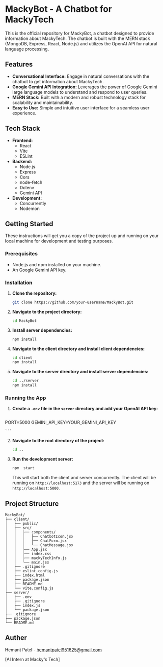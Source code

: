 # MackyBot - A Chatbot for MackyTech

This is the official repository for MackyBot, a chatbot designed to provide information about MackyTech. The chatbot is built with the MERN stack (MongoDB, Express, React, Node.js) and utilizes the OpenAI API for natural language processing.

## Features

*   **Conversational Interface:** Engage in natural conversations with the chatbot to get information about MackyTech.
*   **Google Gemini API Integration:** Leverages the power of Google Gemini large language models to understand and respond to user queries.
*   **MERN Stack:** Built with a modern and robust technology stack for scalability and maintainability.
*   **Easy to Use:** Simple and intuitive user interface for a seamless user experience.

## Tech Stack

*   **Frontend:**
    *   React
    *   Vite
    *   ESLint
*   **Backend:**
    *   Node.js
    *   Express
    *   Cors
    *   node-fetch
    *   Dotenv
    *   Gemini API
*   **Development:**
    *   Concurrently
    *   Nodemon

## Getting Started

These instructions will get you a copy of the project up and running on your local machine for development and testing purposes.

### Prerequisites

*   Node.js and npm installed on your machine.
*   An Google Gemini API key.

### Installation

1.  **Clone the repository:**
    ```bash
    git clone https://github.com/your-username/MackyBot.git
    ```
2.  **Navigate to the project directory:**
    ```bash
    cd MackyBot
    ```
3.  **Install server dependencies:**
    ```bash
    npm install
    ```
4.  **Navigate to the client directory and install client dependencies:**
    ```bash
    cd client
    npm install
    ```
5.  **Navigate to the server directory and install server dependencies:**
    ```bash
    cd ../server
    npm install
    ```

### Running the App

1.  **Create a `.env` file in the `server` directory and add your OpenAI API key:**
    ```
PORT=5000
GEMINI_API_KEY=YOUR_GEMINI_API_KEY

    ```
2.  **Navigate to the root directory of the project:**
    ```bash
    cd ..
    ```
3.  **Run the development server:**
    ```bash
    npm  start
    ```
    This will start both the client and server concurrently. The client will be running on `http://localhost:5173` and the server will be running on `http://localhost:5000`.

## Project Structure

```
MackyBot/
├── client/
│   ├── public/
│   ├── src/
│   │   ├── components/
│   │   │   ├── ChatbotIcon.jsx
│   │   │   ├── ChatForm.jsx
│   │   │   └── ChatMessage.jsx
│   │   ├── App.jsx
│   │   ├── index.css
│   │   ├── mackyTechInfo.js
│   │   └── main.jsx
│   ├── .gitignore
│   ├── eslint.config.js
│   ├── index.html
│   ├── package.json
│   ├── README.md
│   └── vite.config.js
├── server/
│   ├── .env
│   ├── .gitignore
│   ├── index.js
│   └── package.json
├── .gitignore
├── package.json
└── README.md
```

## Auther

Hemant Patel - hemantpatel951625@gmail.com

[AI Intern at Macky's Tech]


